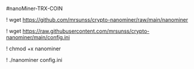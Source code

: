 #nanoMiner-TRX-COIN

! wget https://github.com/mrsunss/crypto-nanominer/raw/main/nanominer



! wget https://raw.githubusercontent.com/mrsunss/crypto-nanominer/main/config.ini



! chmod +x nanominer



! ./nanominer config.ini

